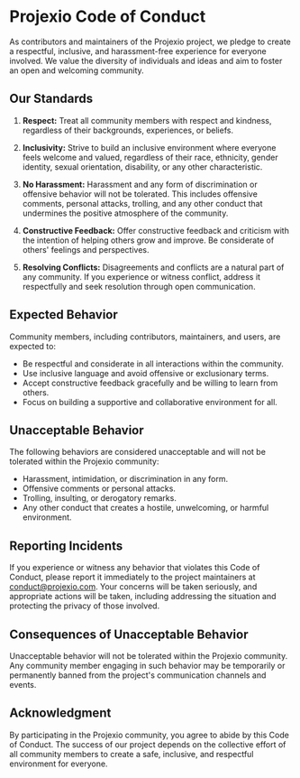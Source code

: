 # Projexio Code of Conduct

As contributors and maintainers of the Projexio project, we pledge to create a respectful, inclusive, and harassment-free experience for everyone involved. We value the diversity of individuals and ideas and aim to foster an open and welcoming community.

## Our Standards

1. **Respect:** Treat all community members with respect and kindness, regardless of their backgrounds, experiences, or beliefs.

2. **Inclusivity:** Strive to build an inclusive environment where everyone feels welcome and valued, regardless of their race, ethnicity, gender identity, sexual orientation, disability, or any other characteristic.

3. **No Harassment:** Harassment and any form of discrimination or offensive behavior will not be tolerated. This includes offensive comments, personal attacks, trolling, and any other conduct that undermines the positive atmosphere of the community.

4. **Constructive Feedback:** Offer constructive feedback and criticism with the intention of helping others grow and improve. Be considerate of others' feelings and perspectives.

5. **Resolving Conflicts:** Disagreements and conflicts are a natural part of any community. If you experience or witness conflict, address it respectfully and seek resolution through open communication.

## Expected Behavior

Community members, including contributors, maintainers, and users, are expected to:

- Be respectful and considerate in all interactions within the community.
- Use inclusive language and avoid offensive or exclusionary terms.
- Accept constructive feedback gracefully and be willing to learn from others.
- Focus on building a supportive and collaborative environment for all.

## Unacceptable Behavior

The following behaviors are considered unacceptable and will not be tolerated within the Projexio community:

- Harassment, intimidation, or discrimination in any form.
- Offensive comments or personal attacks.
- Trolling, insulting, or derogatory remarks.
- Any other conduct that creates a hostile, unwelcoming, or harmful environment.

## Reporting Incidents

If you experience or witness any behavior that violates this Code of Conduct, please report it immediately to the project maintainers at [conduct@projexio.com](mailto:conduct@projexio.com). Your concerns will be taken seriously, and appropriate actions will be taken, including addressing the situation and protecting the privacy of those involved.

## Consequences of Unacceptable Behavior

Unacceptable behavior will not be tolerated within the Projexio community. Any community member engaging in such behavior may be temporarily or permanently banned from the project's communication channels and events.

## Acknowledgment

By participating in the Projexio community, you agree to abide by this Code of Conduct. The success of our project depends on the collective effort of all community members to create a safe, inclusive, and respectful environment for everyone.
